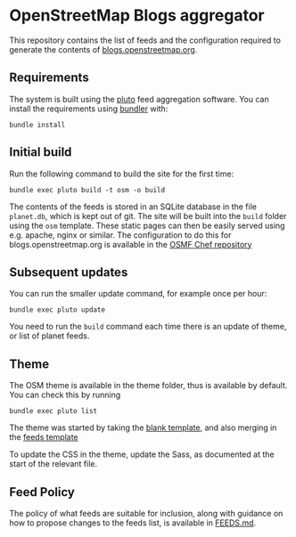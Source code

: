 # OpenStreetMap Blogs aggregator

This repository contains the list of feeds and the configuration required to generate the contents of [blogs.openstreetmap.org](https://blogs.openstreetmap.org).

## Requirements

The system is built using the [pluto](http://feedreader.github.io/) feed aggregation software. You can install the requirements using [bundler](http://bundler.io/) with:
```
bundle install
```

## Initial build

Run the following command to build the site for the first time:
```
bundle exec pluto build -t osm -o build
```

The contents of the feeds is stored in an SQLite database in the file `planet.db`, which is kept out of git. The site will be built into the `build` folder using the `osm` template. These static pages can then be easily served using e.g. apache, nginx or similar. The configuration to do this for blogs.openstreetmap.org is available in the [OSMF Chef repository](https://github.com/openstreetmap/chef)

## Subsequent updates

You can run the smaller update command, for example once per hour:
```
bundle exec pluto update
```
You need to run the `build` command each time there is an update of theme, or list of planet feeds.

## Theme

The OSM theme is available in the theme folder, thus is available by default. You can check this by running
```
bundle exec pluto list
```

The theme was started by taking the [blank template](https://github.com/feedreader/pluto.blank), and also merging in the [feeds template](https://github.com/feedreader/pluto.feeds)

To update the CSS in the theme, update the Sass, as documented at the start of the relevant file.

## Feed Policy

The policy of what feeds are suitable for inclusion, along with guidance on how to propose changes to the feeds list, is available in [FEEDS.md](FEEDS.md).
